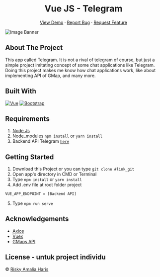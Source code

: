 <h1 align='center'>Vue JS - Telegram</h1>
  <p align="center">
    <a href="link_deploy">View Demo</a>
    ·
    <a href="">Report Bug</a>
    ·
    <a href="">Request Feature</a>
  </p>

![Image Banner]()

## About The Project

This app called Telegram. It is not a rival of telegram of course, but just a simple project imitating concept of some chat applications like Telegram. Doing this project makes me know how chat applications work, like about implementing API of GMap, and many more.

## Built With

[![Vue](https://img.shields.io/badge/Vue-v2.6.11-green)](https://github.com/vuejs/vue)
[![Bootstrap](https://img.shields.io/badge/Bootstrap-v4.5.x-blue)](https://github.com/bootstrap-vue/bootstrap-vue)

## Requirements

1. <a href="https://nodejs.org/en/download/">Node Js</a>
2. Node_modules `npm install` or `yarn install`
3. Backend API Telegram [`here`](https://github.com/riskyamaliaharis/FE-Telegram.git)

## Getting Started

1. Download this Project or you can type `git clone #link_git`
2. Open app's directory in CMD or Terminal
3. Type `npm install` or `yarn install`
4. Add .env file at root folder project

```sh
VUE_APP_ENDPOINT = [Backend API]
```

5. Type `npm run serve`

## Acknowledgements

- [Axios](https://www.npmjs.com/package/axios)
- [Vuex](https://vuex.vuejs.org/)
- [GMaps API](https://developers.google.com/maps/documentation/javascript/overview)

## License - untuk project individu

© [Risky Amalia Haris](https://github.com/riskyamaliaharis)
